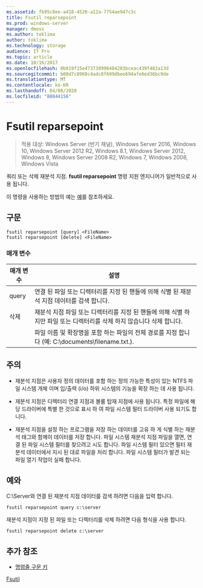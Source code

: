```yaml
---
ms.assetid: fb95c8ee-a418-4520-a12a-7754ae947c3c
title: Fsutil reparsepoint
ms.prod: windows-server
manager: dmoss
ms.author: toklima
author: toklima
ms.technology: storage
audience: IT Pro
ms.topic: article
ms.date: 10/16/2017
ms.openlocfilehash: 0b819f15e473738996484283bceac439f482a13d
ms.sourcegitcommit: b00d7c8968c4adc8f699dbee694afe6ed36bc9de
ms.translationtype: MT
ms.contentlocale: ko-KR
ms.lasthandoff: 04/08/2020
ms.locfileid: "80844156"
---
```

# <a name="fsutil-reparsepoint"></a>Fsutil reparsepoint
>적용 대상: Windows Server (반기 채널), Windows Server 2016, Windows 10, Windows Server 2012 R2, Windows 8.1, Windows Server 2012, Windows 8, Windows Server 2008 R2, Windows 7, Windows 2008, Windows Vista

쿼리 또는 삭제 재분석 지점.  **fsutil reparsepoint** 명령 지원 엔지니어가 일반적으로 사용 됩니다.

이 명령을 사용하는 방법의 예는 [예](#BKMK_examples)를 참조하세요.

## <a name="syntax"></a>구문

```
fsutil reparsepoint [query] <FileName>
fsutil reparsepoint [delete] <FileName>
```

### <a name="parameters"></a>매개 변수

| 매개 변수  |                                                                설명                                                                |
|------------|-------------------------------------------------------------------------------------------------------------------------------------------|
|   query    |            연결 된 파일 또는 디렉터리를 지정 된 핸들에 의해 식별 된 재분석 지점 데이터를 검색 합니다.             |
|   삭제   | 재분석 지점 파일 또는 디렉터리를 지정 된 핸들에 의해 식별 하지만 파일 또는 디렉터리를 삭제 하지 않습니다 삭제 합니다. |
| <FileName> |             파일 이름 및 확장명을 포함 하는 파일의 전체 경로를 지정 합니다 (예: C:\documents\filename.txt.).             |

## <a name="remarks"></a>주의

-   재분석 지점은 사용자 정의 데이터를 포함 하는 정의 가능한 특성이 있는 NTFS 파일 시스템 개체 이며 입/출력 (i/o) 하위 시스템의 기능을 확장 하는 데 사용 됩니다.

-   재분석 지점은 디렉터리 연결 지점과 볼륨 탑재 지점에 사용 됩니다. 특정 파일에 해당 드라이버에 특별 한 것으로 표시 하 여 파일 시스템 필터 드라이버 사용 되기도 합니다.

-   재분석 지점을 설정 하는 프로그램을 저장 하는 데이터를 고유 하 게 식별 하는 재분석 태그와 함께이 데이터를 저장 합니다. 파일 시스템 재분석 지점 파일을 열면, 연결 된 파일 시스템 필터를 찾으려고 시도 합니다. 파일 시스템 필터 있으면 필터 재분석 데이터에서 지시 된 대로 파일을 처리 합니다. 파일 시스템 필터가 발견 되는 파일 열기 작업이 실패 합니다.

## <a name="examples"></a><a name="BKMK_examples"></a>예와
C:\Server와 연결 된 재분석 지점 데이터를 검색 하려면 다음을 입력 합니다.

```
fsutil reparsepoint query c:\server
```

재분석 지점이 지정 된 파일 또는 디렉터리를 삭제 하려면 다음 형식을 사용 합니다.

```
fsutil reparsepoint delete c:\server
```

## <a name="additional-references"></a>추가 참조
- [명령줄 구문 키](command-line-syntax-key.md)

[Fsutil](Fsutil.md)


